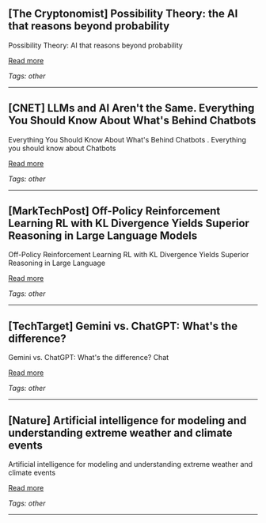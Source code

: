 ## [The Cryptonomist] Possibility Theory: the AI that reasons beyond probability

Possibility Theory: AI that reasons beyond probability

[Read more](https://en.cryptonomist.ch/2025/06/02/possibility-theory-the-ai-that-reasons-beyond-probability/)

_Tags: other_

---
## [CNET] LLMs and AI Aren't the Same. Everything You Should Know About What's Behind Chatbots

Everything You Should Know About What's Behind Chatbots . Everything you should know about Chatbots

[Read more](https://www.cnet.com/tech/services-and-software/llms-and-ai-arent-the-same-everything-you-should-know-about-whats-behind-chatbots/)

_Tags: other_

---
## [MarkTechPost] Off-Policy Reinforcement Learning RL with KL Divergence Yields Superior Reasoning in Large Language Models

Off-Policy Reinforcement Learning RL with KL Divergence Yields Superior Reasoning in Large Language

[Read more](https://www.marktechpost.com/2025/06/01/off-policy-reinforcement-learning-rl-with-kl-divergence-yields-superior-reasoning-in-large-language-models/)

_Tags: other_

---
## [TechTarget] Gemini vs. ChatGPT: What's the difference?

Gemini vs. ChatGPT: What's the difference? Chat

[Read more](https://www.techtarget.com/searchenterpriseai/tip/Gemini-vs-ChatGPT-Whats-the-difference)

_Tags: other_

---
## [Nature] Artificial intelligence for modeling and understanding extreme weather and climate events

Artificial intelligence for modeling and understanding extreme weather and climate events

[Read more](https://www.nature.com/articles/s41467-025-56573-8)

_Tags: other_

---
